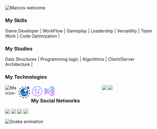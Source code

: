 <img title="Marcos-welcome" src="https://github.com/marcs-lua/animation.svg/blob/master/readme.svg" alt="Marcos-welcome" align="center" height="" width="2000">

<h3>My Skills</h3>
<div styleisplay: inline_block">
 <p>Game Developer | WorkFlow | Gameplay | Leadership | Versatility | Team Work | Code Optimization | </p>
<h3>My Studies</h3>
 <p>Data Structures | Programming logic | Algorithms | Client/Server Architecture |</p>
<h3>My Technologies</h3>
<div style="display: inline_block">
    <img align="left" alt="Marcos-c++" height="40" width="40" src="https://icongr.am/devicon/cplusplus-original.svg?size=138">
    <img align="left" alt="Marcos-lua" height="45" width="45" src="svg/lua.svg">
    <img align="left" alt="Marcos-unreal" height="40" width="40" src="svg/unreal.svg">
    <img align="left" alt="Marcos-visualStudio" height="40" width="40" src="svg/visualStudio.svg">

</div>

<div align="center">
  <img height="180em" src="https://github-readme-stats.vercel.app/api?username=marcs-lua&show_icons=true&theme=dracula&include_all_commits=true&count_private=true"/>
  <img height="180em" src="https://github-readme-stats.vercel.app/api/top-langs/?username=marcs-lua&layout=compact&langs_count=7&theme=dracula"/>
</div>

<div>
    <h3 style="text-align: left;">My Social Networks</h3>
    <a href="https://instagram.com/marcs.lua" target="_blank"><img src="https://img.shields.io/badge/-Instagram-%23E4405F?style=for-the-badge&logo=instagram&logoColor=white" target="_blank"></a>
    <a href = "https://twitter.com/marcs_lua"><img src="https://img.shields.io/badge/Twitter-1DA1F2?style=for-the-badge&logo=twitter&logoColor=white" target="_blank"></a>
    <a href="https://www.linkedin.com/in/marcs-lua/" target="_blank"><img src="https://img.shields.io/badge/-LinkedIn-%230077B5?style=for-the-badge&logo=linkedin&logoColor=white" target="_blank"></a>
    <a href="https://www.twitch.tv/hugzada_" target="_blank"><img src="https://img.shields.io/badge/Twitch-9146FF?style=for-the-badge&logo=twitch&logoColor=white" target="_blank"></a>
</div>

  ![Snake animation](https://github.com/marcs-lua/marcs-lua/blob/output/github-contribution-grid-snake.svg "Snake animation")


